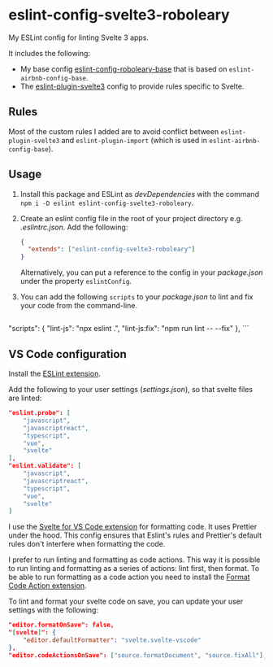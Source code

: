 # eslint-config-svelte3-roboleary

My ESLint config for linting Svelte 3 apps.

It includes the following:
- My base config [eslint-config-roboleary-base](https://www.npmjs.com/package/eslint-config-roboleary-base) that is based on `eslint-airbnb-config-base`.
- The [eslint-plugin-svelte3](https://www.npmjs.com/package/eslint-plugin-svelte3) config to provide rules specific to Svelte.

## Rules

Most of the custom rules I added are to avoid conflict between `eslint-plugin-svelte3` and `eslint-plugin-import` (which is used in `eslint-airbnb-config-base`).

## Usage

1. Install this package and ESLint as *devDependencies* with the command `npm i -D eslint eslint-config-svelte3-roboleary`.
1. Create an eslint config file in the root of your project directory e.g. _.eslintrc.json_. Add the following:

   ```json
   {
     "extends": ["eslint-config-svelte3-roboleary"]
   }
   ```

   Alternatively, you can put a reference to the config in your _package.json_ under the property `eslintConfig`.

1. You can add the following `scripts` to your _package.json_ to lint and fix your code from the command-line.

	```json
  "scripts": {
    "lint-js": "npx eslint .",
    "lint-js:fix": "npm run lint -- --fix"
	},
	```

## VS Code configuration

Install the [ESLint extension](https://marketplace.visualstudio.com/items?itemName=dbaeumer.vscode-eslint).

Add the following to your user settings (*settings.json*), so that svelte files are linted:

```json
"eslint.probe": [
	"javascript",
	"javascriptreact",
	"typescript",
	"vue",
	"svelte"
],
"eslint.validate": [
	"javascript",
	"javascriptreact",
	"typescript",
	"vue",
	"svelte"
]
```

I use the [Svelte for VS Code extension](https://marketplace.visualstudio.com/items?itemName=svelte.svelte-vscode) for formatting code. It uses Prettier under the hood. This config ensures that Eslint's rules and Prettier's default rules don't interfere when formatting the code.

I prefer to run linting and formatting as code actions. This way it is possible to run linting and formatting as a series of actions: lint first, then format. To be able to run formatting as a code action you need to install the [Format Code Action extension](https://marketplace.visualstudio.com/items?itemName=rohit-gohri.format-code-action&ssr=false#review-details).

To lint and format your svelte code on save, you can update your user settings with the following:

```json
"editor.formatOnSave": false,
"[svelte]": {
	"editor.defaultFormatter": "svelte.svelte-vscode"
},
"editor.codeActionsOnSave": ["source.formatDocument", "source.fixAll"],
```
